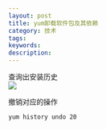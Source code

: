 ```yaml
---
layout: post
title: yum卸载软件包及其依赖
category: 技术
tags: 
keywords: 
description: 
---
```


查询出安装历史  
![](http://i.imgur.com/49ZJ729.png)  

撤销对应的操作  

    yum history undo 20